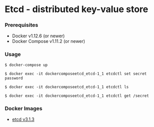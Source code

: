 # Etcd - distributed key-value store

### Prerequisites

- Docker v1.12.6 (or newer)
- Docker Compose v1.11.2 (or newer)


### Usage

    $ docker-compose up

    $ docker exec -it dockercomposeetcd_etcd-1_1 etcdctl set secret password

    $ docker exec -it dockercomposeetcd_etcd-1_1 etcdctl ls

    $ docker exec -it dockercomposeetcd_etcd-1_1 etcdctl get /secret


### Docker Images

- [etcd v3.1.3][docker-image-etcd]

[docker-image-etcd]: https://quay.io/repository/coreos/etcd
